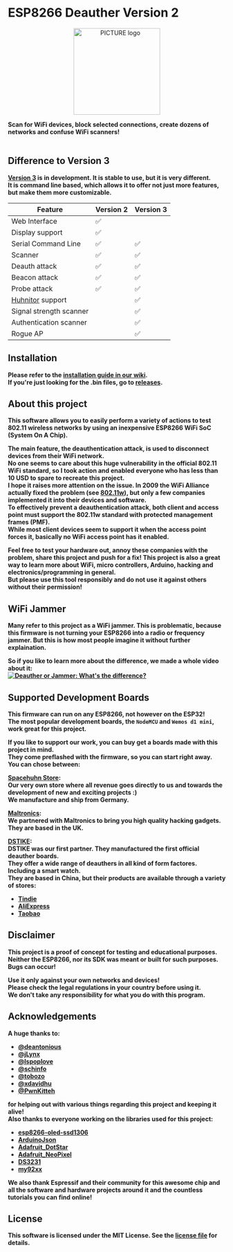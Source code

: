 # ESP8266 Deauther Version 2

<p align="center"><img alt="PICTURE logo" src="https://raw.githubusercontent.com/wiki/spacehuhn/esp8266_deauther/img/deauther_logo.png" width="200"></p>

<b>Scan for WiFi devices, block selected connections, create dozens of networks and confuse WiFi scanners!<br><br>

</p>

## Difference to Version 3

[Version 3](https://github.com/SpacehuhnTech/esp8266_deauther/tree/v3) is in development. It is stable to use, but it is very different.  
It is command line based, which allows it to offer not just more features, but make them more customizable.  

| Feature | Version 2 | Version 3 |
| ------- | --------- | --------- |
| Web Interface | ✅ | |
| Display support | ✅ | |
| Serial Command Line | ✅ | ✅ |
| Scanner | ✅ | ✅ |
| Deauth attack | ✅ | ✅ |
| Beacon attack | ✅ | ✅ |
| Probe attack | ✅ | ✅ |
| [Huhnitor](https://github.com/spacehuhntech/huhnitor) support | | ✅ |
| Signal strength scanner | | ✅ |
| Authentication scanner | | ✅ |
| Rogue AP | | ✅ |

## Installation

Please refer to the [installation guide in our wiki](https://github.com/spacehuhntech/esp8266_deauther/wiki/Installation).  
If you're just looking for the .bin files, go to [releases](https://github.com/spacehuhn/esp8266_deauther/releases).  

## About this project
This software allows you to easily perform a variety of actions to test 802.11 wireless networks by using an inexpensive ESP8266 WiFi SoC (System On A Chip).  

The main feature, the deauthentication attack, is used to disconnect devices from their WiFi network.  
No one seems to care about this huge vulnerability in the official 802.11 WiFi standard, so I took action and enabled everyone who has less than 10 USD to spare to recreate this project.  
I hope it raises more attention on the issue. In 2009 the WiFi Alliance actually fixed the problem (see [802.11w](https://en.wikipedia.org/wiki/IEEE_802.11w-2009)), but only a few companies implemented it into their devices and software.  
To effectively prevent a deauthentication attack, both client and access point must support the 802.11w standard with protected management frames (PMF).  
While most client devices seem to support it when the access point forces it, basically no WiFi access point has it enabled.  

Feel free to test your hardware out, annoy these companies with the problem, share this project and push for a fix!
This project is also a great way to learn more about WiFi, micro controllers, Arduino, hacking and electronics/programming in general.  
**But please use this tool responsibly and do not use it against others without their permission!**

## WiFi Jammer

Many refer to this project as a WiFi jammer. This is problematic, because this firmware is **not** turning your ESP8266 into a radio or frequency jammer. But this is how most people imagine it without further explaination.  

So if you like to learn more about the difference, we made a whole video about it:  
[![Deauther or Jammer: What's the difference?](https://img.youtube.com/vi/gOyfD44A7rE/0.jpg)](https://www.youtube.com/watch?v=gOyfD44A7rE)

## Supported Development Boards

This firmware can run on any **ESP8266**, not however on the ESP32!  
The most popular development boards, the `NodeMCU` and `Wemos d1 mini`, work great for this project.  

If you like to support our work, you can buy get a boards made with this project in mind.  
They come preflashed with the firmware, so you can start right away.  
You can chose between:

**[Spacehuhn Store](https://spacehuhn.store)**:  
Our very own store where all revenue goes directly to us and towards the development of new and exciting projects :)  
We manufacture and ship from Germany.  

**[Maltronics](https://maltronics.com/)**:  
We partnered with Maltronics to bring you high quality hacking gadgets.  
They are based in the UK.  

**[DSTIKE](https://dstike.com/)**:  
DSTIKE was our first partner. They manufactured the first official deauther boards.  
They offer a wide range of deauthers in all kind of form factores. Including a smart watch.  
They are based in China, but their products are available through a variety of stores:  
- [Tindie](https://tindie.com/stores/lspoplove)  
- [AliExpress](https://dstike.aliexpress.com/store/2996024)  
- [Taobao](https://shop135375846.taobao.com)  

## Disclaimer

This project is a proof of concept for testing and educational purposes.  
Neither the ESP8266, nor its SDK was meant or built for such purposes. Bugs can occur!  

Use it only against your own networks and devices!  
Please check the legal regulations in your country before using it.  
We don't take any responsibility for what you do with this program.  

## Acknowledgements

A huge thanks to:  

- [@deantonious](http://github.com/deantonious)
- [@jLynx](https://github.com/jLynx)
- [@lspoplove](https://github.com/lspoplove)
- [@schinfo](https://github.com/schinfo)
- [@tobozo](https://github.com/tobozo)
- [@xdavidhu](https://github.com/xdavidhu)
- [@PwnKitteh](https://github.com/PwnKitteh)

for helping out with various things regarding this project and keeping it alive!  
Also thanks to everyone working on the libraries used for this project:  

- [esp8266-oled-ssd1306](https://github.com/ThingPulse/esp8266-oled-ssd1306)
- [ArduinoJson](https://github.com/bblanchon/ArduinoJson)
- [Adafruit_DotStar](https://github.com/adafruit/Adafruit_DotStar)
- [Adafruit_NeoPixel](https://github.com/adafruit/Adafruit_NeoPixel)
- [DS3231](https://github.com/NorthernWidget/DS3231)
- [my92xx](https://github.com/xoseperez/my92xx)

We also thank Espressif and their community for this awesome chip and all the software and hardware projects around it and the countless tutorials you can find online!  

## License 

This software is licensed under the MIT License. See the [license file](LICENSE) for details.  
